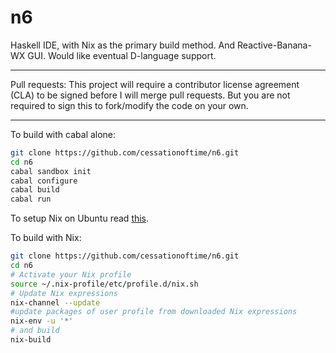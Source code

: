 n6
=====

Haskell IDE, with Nix as the primary build method. And Reactive-Banana-WX GUI. Would like eventual D-language support.

---

Pull requests: This project will require a contributor license agreement (CLA) to be signed before I will merge pull requests.  But you are not required to sign this to fork/modify the code on your own.

---

To build with cabal alone:

```bash
git clone https://github.com/cessationoftime/n6.git
cd n6
cabal sandbox init
cabal configure
cabal build
cabal run
```

To setup Nix on Ubuntu read [this](https://www.domenkozar.com/2014/01/02/getting-started-with-nix-package-manager/).


To build with Nix:

```bash
git clone https://github.com/cessationoftime/n6.git
cd n6
# Activate your Nix profile
source ~/.nix-profile/etc/profile.d/nix.sh
# Update Nix expressions
nix-channel --update
#update packages of user profile from downloaded Nix expressions
nix-env -u '*'
# and build
nix-build
```

